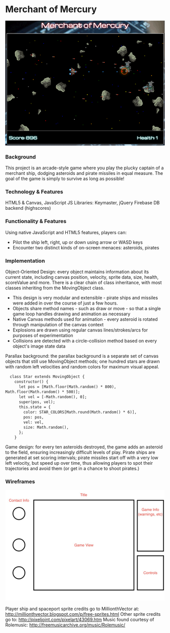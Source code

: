 # Merchant of Mercury

![screenshot](https://github.com/Bhammy/merchantofmercury/blob/master/assets/mmscreen.png?raw=true)

### Background

This project is an arcade-style game where you play the plucky captain of a merchant ship, dodging asteroids and pirate missiles in equal measure. The goal of the game is simply to survive as long as possible!

### Technology & Features

HTML5 & Canvas, JavaScript
JS Libraries: Keymaster, jQuery
Firebase DB backend (highscores)

### Functionality & Features

Using native JavaScript and HTML5 features, players can:

  * Pilot the ship left, right, up or down using arrow or WASD keys
  * Encounter two distinct kinds of on-screen menaces: asteroids, pirates

### Implementation

Object-Oriented Design: every object maintains information about its current state, including canvas position, velocity, sprite data, size, health, scoreValue and more. There is a clear chain of class inheritance, with most classes inheriting from the MovingObject class.
  * This design is very modular and extensible - pirate ships and missiles were added in over the course of just a few hours.
  * Objects share method names - such as draw or move - so that a single game loop handles drawing and animation as necessary
  * Native Canvas methods used for animation - every asteroid is rotated through manipulation of the canvas context
  * Explosions are drawn using regular canvas lines/strokes/arcs for purposes of experimentation
  * Collisions are detected with a circle-collision method based on every object's image state data

Parallax background: the parallax background is a separate set of canvas objects that still use MovingObject methods; one hundred stars are drawn with random left velocities and random colors for maximum visual appeal.

  ```
    class Star extends MovingObject {
      constructor() {
        let pos = [Math.floor(Math.random() * 800), Math.floor(Math.random() * 500)];
        let vel = [-Math.random(), 0];
        super(pos, vel);
        this.state = {
          color: STAR_COLORS[Math.round(Math.random() * 6)],
          pos: pos,
          vel: vel,
          size: Math.random(),
        };
      }
  ```

Game design: for every ten asteroids destroyed, the game adds an asteroid to the field, ensuring increasingly difficult levels of play. Pirate ships are generated at set scoring intervals; pirate missiles start off with a very low left velocity, but speed up over time, thus allowing players to spot their trajectories and avoid them (or get in a chance to shoot pirates.)

### Wireframes

![wireframe](https://github.com/Bhammy/merchantofmercury/blob/master/assets/wireframe.jpg?raw=true)

Player ship and spaceport sprite credits go to MillionthVector at: http://millionthvector.blogspot.com/p/free-sprites.html
Other sprite credits go to: http://pixeljoint.com/pixelart/43069.htm
Music found courtesy of Rolemusic: http://freemusicarchive.org/music/Rolemusic/
